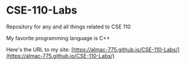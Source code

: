 # CSE-110-Labs
Repository for any and all things related to CSE 110

My favorite programming language is C++

Here's the URL to my site:
[https://almac-775.github.io/CSE-110-Labs/](https://almac-775.github.io/CSE-110-Labs/)